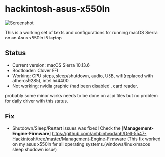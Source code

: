 # hackintosh-asus-x550ln

![Screenshot](http://i67.tinypic.com/b8v9kk.png)

This is a working set of kexts and configurations for running macOS Sierra on an Asus x550ln i5 laptop. 

## Status
 - Current version: macOS Sierra 10.13.6
 - Bootloader: Clover EFI
 - Working: CPU steps, sleep/shutdown, audio, USB, wifi(replaced with atheros9285), intel hd4400.
 - Not working: nvidia graphic (had been disabled), card reader.
 
 probably some minor works needs to be done on acpi files but no problem for daily driver with this status. 
 
 ## Fix
- Shutdown/Sleep/Restart issues was fixed! Check the [**Management-Engine-Firmware**] https://github.com/anhbinhvodanh/Dell-5547-Hackintosh/tree/master/Management-Engine-Firmware
(This fix worked on my asus x550ln for all operating systems.(windows/linux/macos sleep shudown issue)
